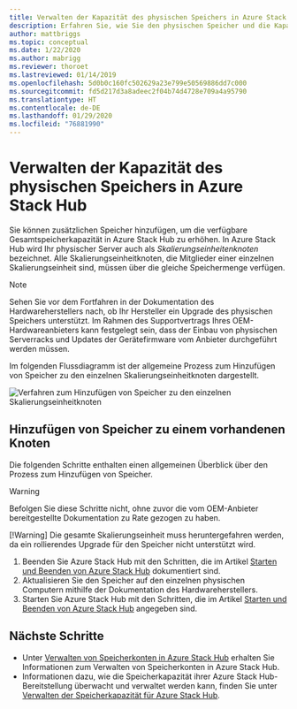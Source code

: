 ```yaml
---
title: Verwalten der Kapazität des physischen Speichers in Azure Stack Hub
description: Erfahren Sie, wie Sie den physischen Speicher und die Kapazität in Azure Stack Hub überwachen und verwalten können.
author: mattbriggs
ms.topic: conceptual
ms.date: 1/22/2020
ms.author: mabrigg
ms.reviewer: thoroet
ms.lastreviewed: 01/14/2019
ms.openlocfilehash: 5d0b0c160fc502629a23e799e50569886dd7c000
ms.sourcegitcommit: fd5d217d3a8adeec2f04b74d4728e709a4a95790
ms.translationtype: HT
ms.contentlocale: de-DE
ms.lasthandoff: 01/29/2020
ms.locfileid: "76881990"
---
```

# <a name="manage-physical-memory-capacity-in-azure-stack-hub"></a>Verwalten der Kapazität des physischen Speichers in Azure Stack Hub

Sie können zusätzlichen Speicher hinzufügen, um die verfügbare Gesamtspeicherkapazität in Azure Stack Hub zu erhöhen. In Azure Stack Hub wird Ihr physischer Server auch als *Skalierungseinheitenknoten* bezeichnet. Alle Skalierungseinheitknoten, die Mitglieder einer einzelnen Skalierungseinheit sind, müssen über die gleiche Speichermenge verfügen.

> [!note]  
> Sehen Sie vor dem Fortfahren in der Dokumentation des Hardwareherstellers nach, ob Ihr Hersteller ein Upgrade des physischen Speichers unterstützt. Im Rahmen des Supportvertrags Ihres OEM-Hardwareanbieters kann festgelegt sein, dass der Einbau von physischen Serverracks und Updates der Gerätefirmware vom Anbieter durchgeführt werden müssen.

Im folgenden Flussdiagramm ist der allgemeine Prozess zum Hinzufügen von Speicher zu den einzelnen Skalierungseinheitknoten dargestellt.

![Verfahren zum Hinzufügen von Speicher zu den einzelnen Skalierungseinheitknoten](media/azure-stack-manage-storage-physical-capacity/process-to-add-memory-to-scale-unit.png)

## <a name="add-memory-to-an-existing-node"></a>Hinzufügen von Speicher zu einem vorhandenen Knoten
Die folgenden Schritte enthalten einen allgemeinen Überblick über den Prozess zum Hinzufügen von Speicher.

> [!Warning]
> Befolgen Sie diese Schritte nicht, ohne zuvor die vom OEM-Anbieter bereitgestellte Dokumentation zu Rate gezogen zu haben.
> 
> [!Warning]
> Die gesamte Skalierungseinheit muss heruntergefahren werden, da ein rollierendes Upgrade für den Speicher nicht unterstützt wird.

1. Beenden Sie Azure Stack Hub mit den Schritten, die im Artikel [Starten und Beenden von Azure Stack Hub](azure-stack-start-and-stop.md) dokumentiert sind.
2. Aktualisieren Sie den Speicher auf den einzelnen physischen Computern mithilfe der Dokumentation des Hardwareherstellers.
3. Starten Sie Azure Stack Hub mit den Schritten, die im Artikel [Starten und Beenden von Azure Stack Hub](azure-stack-start-and-stop.md) angegeben sind.

## <a name="next-steps"></a>Nächste Schritte

 - Unter [Verwalten von Speicherkonten in Azure Stack Hub](azure-stack-manage-storage-accounts.md) erhalten Sie Informationen zum Verwalten von Speicherkonten in Azure Stack Hub.
 - Informationen dazu, wie die Speicherkapazität ihrer Azure Stack Hub-Bereitstellung überwacht und verwaltet werden kann, finden Sie unter [Verwalten der Speicherkapazität für Azure Stack Hub](azure-stack-manage-storage-shares.md).
